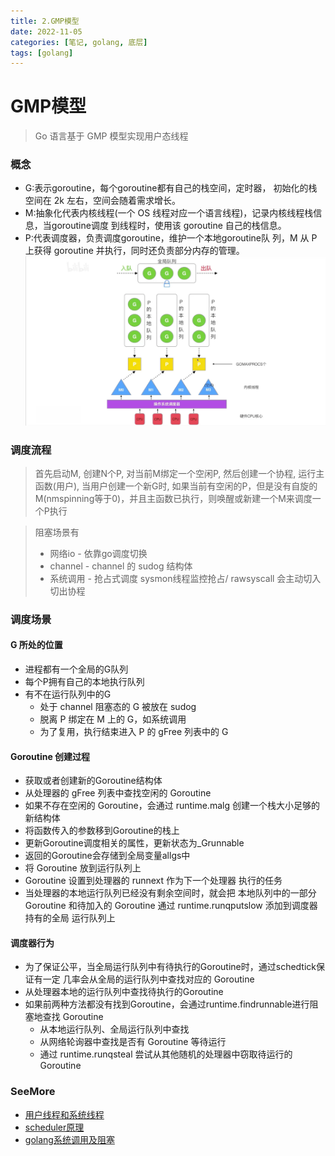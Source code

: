 ```yaml
---
title: 2.GMP模型
date: 2022-11-05
categories: [笔记, golang, 底层]
tags: [golang]
---
```


# GMP模型
 >Go 语言基于 GMP 模型实现用户态线程

### 概念
* G:表示goroutine，每个goroutine都有自己的栈空间，定时器， 初始化的栈空间在 2k 左右，空间会随着需求增长。
* M:抽象化代表内核线程(一个 OS 线程对应一个语言线程)，记录内核线程栈信息，当goroutine调度 到线程时，使用该 goroutine 自己的栈信息。
* P:代表调度器，负责调度goroutine，维护一个本地goroutine队 列，M 从 P 上获得 goroutine 并执行，同时还负责部分内存的管理。
  ![](/commons/go语言/image/GMP(1).png)
  
### 调度流程
 > 首先启动M, 创建N个P, 对当前M绑定一个空闲P, 然后创建一个协程, 运行主函数(用户), 当用户创建一个新G时, 
 > 如果当前有空闲的P，但是没有自旋的M(nmspinning等于0)，并且主函数已执行，则唤醒或新建一个M来调度一个P执行
 
> 阻塞场景有 
> * 网络io - 依靠go调度切换
> * channel - channel 的 sudog 结构体
> * 系统调用 - 抢占式调度 sysmon线程监控抢占/ rawsyscall 会主动切入切出协程


### 调度场景

#### G 所处的位置
* 进程都有一个全局的G队列
* 每个P拥有自己的本地执行队列
* 有不在运行队列中的G
  * 处于 channel 阻塞态的 G 被放在 sudog
  * 脱离 P 绑定在 M 上的 G，如系统调用
  * 为了复用，执行结束进入 P 的 gFree 列表中的 G
  
#### Goroutine 创建过程
* 获取或者创建新的Goroutine结构体
* 从处理器的 gFree 列表中查找空闲的 Goroutine
* 如果不存在空闲的 Goroutine，会通过 runtime.malg 创建一个栈大小足够的新结构体
* 将函数传入的参数移到Goroutine的栈上
* 更新Goroutine调度相关的属性，更新状态为_Grunnable 
* 返回的Goroutine会存储到全局变量allgs中
* 将 Goroutine 放到运行队列上
* Goroutine 设置到处理器的 runnext 作为下一个处理器 执行的任务
* 当处理器的本地运行队列已经没有剩余空间时，就会把 本地队列中的一部分 Goroutine 和待加入的 Goroutine 通过 runtime.runqputslow 添加到调度器持有的全局 运行队列上


#### 调度器行为
* 为了保证公平，当全局运行队列中有待执行的Goroutine时，通过schedtick保证有一定 几率会从全局的运行队列中查找对应的 Goroutine
* 从处理器本地的运行队列中查找待执行的Goroutine
* 如果前两种方法都没有找到Goroutine，会通过runtime.findrunnable进行阻塞地查找 Goroutine
  * 从本地运行队列、全局运行队列中查找
  * 从网络轮询器中查找是否有 Goroutine 等待运行
  * 通过 runtime.runqsteal 尝试从其他随机的处理器中窃取待运行的 Goroutine



### SeeMore
* [用户线程和系统线程](https://blog.csdn.net/TABE_/article/details/126394402)
* [scheduler原理](https://louyuting.blog.csdn.net/article/details/84790392?spm=1001.2101.3001.6650.12&utm_medium=distribute.pc_relevant.none-task-blog-2%7Edefault%7ECTRLIST%7ERate-12-84790392-blog-125301348.pc_relevant_multi_platform_whitelistv3&depth_1-utm_source=distribute.pc_relevant.none-task-blog-2%7Edefault%7ECTRLIST%7ERate-12-84790392-blog-125301348.pc_relevant_multi_platform_whitelistv3&utm_relevant_index=15)
* [golang系统调用及阻塞](https://zhuanlan.zhihu.com/p/385371995)
